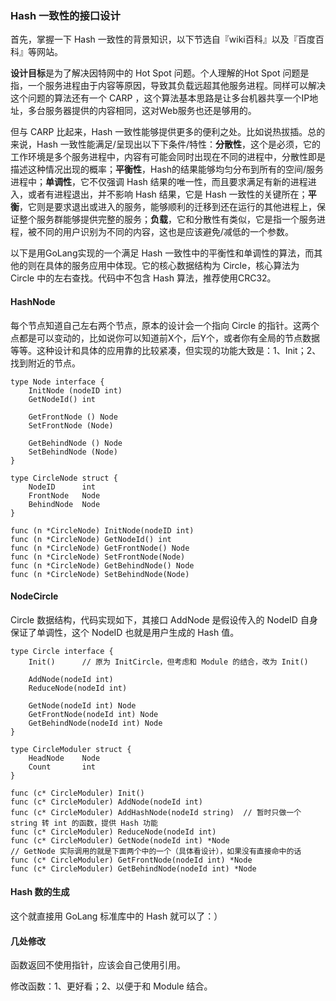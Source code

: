 ### Hash 一致性的接口设计 ###

首先，掌握一下 Hash 一致性的背景知识，以下节选自『wiki百科』以及『百度百科』等网站。

**设计目标**是为了解决因特网中的 Hot Spot 问题。个人理解的Hot Spot 问题是指，一个服务进程由于内容等原因，导致其负载远超其他服务进程。同样可以解决这个问题的算法还有一个 CARP ，这个算法基本思路是让多台机器共享一个IP地址，多台服务器提供的内容相同，这对Web服务也还是够用的。

但与 CARP 比起来，Hash 一致性能够提供更多的便利之处。比如说热拔插。总的来说，Hash 一致性能满足/呈现出以下下条件/特性：**分散性**，这个是必须，它的工作环境是多个服务进程中，内容有可能会同时出现在不同的进程中，分散性即是描述这种情况出现的概率；**平衡性**，Hash的结果能够均匀分布到所有的空间/服务进程中；**单调性**，它不仅强调 Hash 结果的唯一性，而且要求满足有新的进程进入，或者有进程退出，并不影响 Hash 结果，它是 Hash 一致性的关键所在；**平衡**，它则是要求退出或进入的服务，能够顺利的迁移到还在运行的其他进程上，保证整个服务群能够提供完整的服务；**负载**，它和分散性有类似，它是指一个服务进程，被不同的用户识别为不同的内容，这也是应该避免/减低的一个参数。

以下是用GoLang实现的一个满足 Hash 一致性中的平衡性和单调性的算法，而其他的则在具体的服务应用中体现。它的核心数据结构为 Circle，核心算法为 Circle 中的左右查找。代码中不包含 Hash 算法，推荐使用CRC32。

#### **HashNode** ####

每个节点知道自己左右两个节点，原本的设计会一个指向 Circle 的指针。这两个点都是可以变动的，比如说你可以知道前X个，后Y个，或者你有全局的节点数据等等。这种设计和具体的应用靠的比较紧凑，但实现的功能大致是：1、Init；2、找到附近的节点。

	type Node interface {
		InitNode (nodeID int)
		GetNodeId() int

		GetFrontNode () Node
		SetFrontNode (Node)

		GetBehindNode () Node
		SetBehindNode (Node)
	}
	
	type CircleNode struct {
		NodeID 		int
		FrontNode	Node
		BehindNode	Node
	}
	
	func (n *CircleNode) InitNode(nodeID int)
	func (n *CircleNode) GetNodeId() int
	func (n *CircleNode) GetFrontNode() Node
	func (n *CircleNode) SetFrontNode(Node)
	func (n *CircleNode) GetBehindNode() Node
	func (n *CircleNode) SetBehindNode(Node)
	
#### **NodeCircle** ####

Circle 数据结构，代码实现如下，其接口 AddNode 是假设传入的 NodeID 自身保证了单调性，这个 NodeID 也就是用户生成的 Hash 值。

	type Circle interface {
		Init()		// 原为 InitCircle，但考虑和 Module 的结合，改为 Init()
		
		AddNode(nodeId int)
		ReduceNode(nodeId int)
		
		GetNode(nodeId int) Node
		GetFrontNode(nodeId int) Node
		GetBehindNode(nodeId int) Node
	}
	
	type CircleModuler struct {
		HeadNode	Node
		Count		int
	}
	
	func (c* CircleModuler) Init()
	func (c* CircleModuler) AddNode(nodeId int)
	func (c* CircleModuler) AddHashNode(nodeId string)	// 暂时只做一个 string 转 int 的函数，提供 Hash 功能	
	func (c* CircleModuler) ReduceNode(nodeId int)
	func (c* CircleModuler) GetNode(nodeId int) *Node
	// GetNode 实际调用的就是下面两个中的一个（具体看设计），如果没有直接命中的话
	func (c* CircleModuler) GetFrontNode(nodeId int) *Node
	func (c* CircleModuler) GetBehindNode(nodeId int) *Node
	
#### Hash 数的生成 ####

这个就直接用 GoLang 标准库中的 Hash 就可以了：）

#### 几处修改 ####
函数返回不使用指针，应该会自己使用引用。

修改函数：1、更好看；2、以便于和 Module 结合。